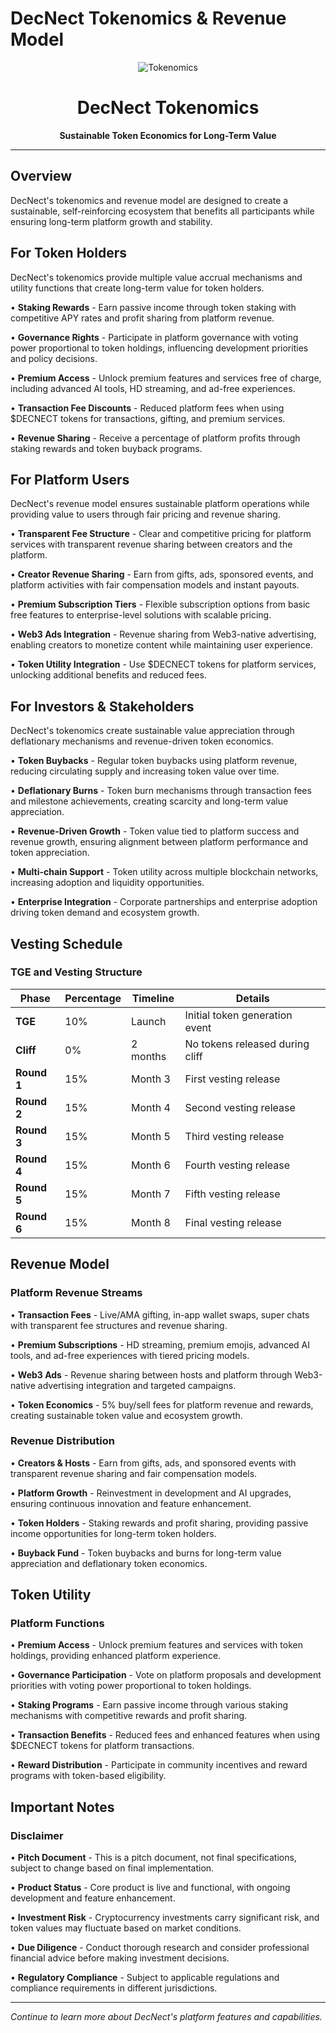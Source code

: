 # DecNect Tokenomics & Revenue Model

<div align="center">

![Tokenomics](https://via.placeholder.com/400x200/1a1a1a/ffffff?text=Tokenomics)

# DecNect Tokenomics

**Sustainable Token Economics for Long-Term Value**

</div>

---

## Overview

DecNect's tokenomics and revenue model are designed to create a sustainable, self-reinforcing ecosystem that benefits all participants while ensuring long-term platform growth and stability.

## For Token Holders

DecNect's tokenomics provide multiple value accrual mechanisms and utility functions that create long-term value for token holders.

• **Staking Rewards** - Earn passive income through token staking with competitive APY rates and profit sharing from platform revenue.

• **Governance Rights** - Participate in platform governance with voting power proportional to token holdings, influencing development priorities and policy decisions.

• **Premium Access** - Unlock premium features and services free of charge, including advanced AI tools, HD streaming, and ad-free experiences.

• **Transaction Fee Discounts** - Reduced platform fees when using $DECNECT tokens for transactions, gifting, and premium services.

• **Revenue Sharing** - Receive a percentage of platform profits through staking rewards and token buyback programs.

## For Platform Users

DecNect's revenue model ensures sustainable platform operations while providing value to users through fair pricing and revenue sharing.

• **Transparent Fee Structure** - Clear and competitive pricing for platform services with transparent revenue sharing between creators and the platform.

• **Creator Revenue Sharing** - Earn from gifts, ads, sponsored events, and platform activities with fair compensation models and instant payouts.

• **Premium Subscription Tiers** - Flexible subscription options from basic free features to enterprise-level solutions with scalable pricing.

• **Web3 Ads Integration** - Revenue sharing from Web3-native advertising, enabling creators to monetize content while maintaining user experience.

• **Token Utility Integration** - Use $DECNECT tokens for platform services, unlocking additional benefits and reduced fees.

## For Investors & Stakeholders

DecNect's tokenomics create sustainable value appreciation through deflationary mechanisms and revenue-driven token economics.

• **Token Buybacks** - Regular token buybacks using platform revenue, reducing circulating supply and increasing token value over time.

• **Deflationary Burns** - Token burn mechanisms through transaction fees and milestone achievements, creating scarcity and long-term value appreciation.

• **Revenue-Driven Growth** - Token value tied to platform success and revenue growth, ensuring alignment between platform performance and token appreciation.

• **Multi-chain Support** - Token utility across multiple blockchain networks, increasing adoption and liquidity opportunities.

• **Enterprise Integration** - Corporate partnerships and enterprise adoption driving token demand and ecosystem growth.

## Vesting Schedule

### TGE and Vesting Structure
| **Phase** | **Percentage** | **Timeline** | **Details** |
|-----------|----------------|--------------|-------------|
| **TGE** | 10% | Launch | Initial token generation event |
| **Cliff** | 0% | 2 months | No tokens released during cliff |
| **Round 1** | 15% | Month 3 | First vesting release |
| **Round 2** | 15% | Month 4 | Second vesting release |
| **Round 3** | 15% | Month 5 | Third vesting release |
| **Round 4** | 15% | Month 6 | Fourth vesting release |
| **Round 5** | 15% | Month 7 | Fifth vesting release |
| **Round 6** | 15% | Month 8 | Final vesting release |

## Revenue Model

### Platform Revenue Streams
• **Transaction Fees** - Live/AMA gifting, in-app wallet swaps, super chats with transparent fee structures and revenue sharing.

• **Premium Subscriptions** - HD streaming, premium emojis, advanced AI tools, and ad-free experiences with tiered pricing models.

• **Web3 Ads** - Revenue sharing between hosts and platform through Web3-native advertising integration and targeted campaigns.

• **Token Economics** - 5% buy/sell fees for platform revenue and rewards, creating sustainable token value and ecosystem growth.

### Revenue Distribution
• **Creators & Hosts** - Earn from gifts, ads, and sponsored events with transparent revenue sharing and fair compensation models.

• **Platform Growth** - Reinvestment in development and AI upgrades, ensuring continuous innovation and feature enhancement.

• **Token Holders** - Staking rewards and profit sharing, providing passive income opportunities for long-term token holders.

• **Buyback Fund** - Token buybacks and burns for long-term value appreciation and deflationary token economics.

## Token Utility

### Platform Functions
• **Premium Access** - Unlock premium features and services with token holdings, providing enhanced platform experience.

• **Governance Participation** - Vote on platform proposals and development priorities with voting power proportional to token holdings.

• **Staking Programs** - Earn passive income through various staking mechanisms with competitive rewards and profit sharing.

• **Transaction Benefits** - Reduced fees and enhanced features when using $DECNECT tokens for platform transactions.

• **Reward Distribution** - Participate in community incentives and reward programs with token-based eligibility.

## Important Notes

### Disclaimer
• **Pitch Document** - This is a pitch document, not final specifications, subject to change based on final implementation.

• **Product Status** - Core product is live and functional, with ongoing development and feature enhancement.

• **Investment Risk** - Cryptocurrency investments carry significant risk, and token values may fluctuate based on market conditions.

• **Due Diligence** - Conduct thorough research and consider professional financial advice before making investment decisions.

• **Regulatory Compliance** - Subject to applicable regulations and compliance requirements in different jurisdictions.

---

*Continue to learn more about DecNect's platform features and capabilities.*